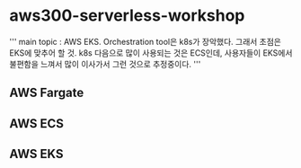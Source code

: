 # aws300-serverless-workshop

''' 
main topic : AWS EKS. Orchestration tool은 k8s가 장악했다. 그래서 초점은 EKS에 맞추어 할 것. k8s 다음으로 많이 사용되는 것은 ECS인데, 사용자들이 EKS에서 불편함을 느껴서 많이 이사가서 그런 것으로 추정중이다.
'''

## AWS Fargate

## AWS ECS

## AWS EKS
